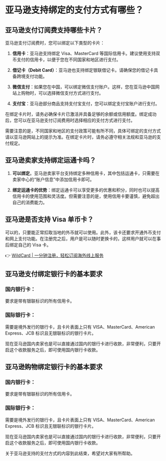 # 亚马逊支持绑定的支付方式有哪些？

## 亚马逊支付订阅费支持哪些卡片？

亚马逊支付订阅费时，您可以绑定以下类型的卡片：

1. **信用卡**：亚马逊支持绑定 Visa、MasterCard 等国际信用卡。建议使用支持双币支付的信用卡，以便于您在不同国家和地区进行支付。

2. **借记卡（Debit Card）**：亚马逊也支持绑定银联借记卡。请确保您的借记卡具备跨境支付功能。

3. **微信支付**：如果您在中国，可以绑定微信支付账户。这样，您在亚马逊中国网站上购物时，可以选择微信支付方式进行支付。

4. **支付宝**：亚马逊部分商品支持支付宝支付，您可以绑定支付宝账户进行支付。

在绑定卡片时，请务必确保卡片已激活并具备足够的余额或信用额度。绑定成功后，您可以在亚马逊支付订阅费用时选择相应的支付方式进行支付。

需要注意的是，不同国家和地区的支付政策可能有所不同，具体可绑定的支付方式请以亚马逊网站上的提示为准。在绑定卡片时，请务必遵守相关法规和亚马逊的支付规定。

## 亚马逊卖家支持绑定运通卡吗？

1. **可以绑定**。亚马逊卖家平台支持绑定多种信用卡，其中包括运通卡，只需要在卖家中心的“账户信息”中添加信用卡即可。

2. **绑定运通卡的优势**：绑定运通卡可以享受更多的优惠和积分，同时也可以提高信用卡的使用范围和灵活度。但需要注意的是，使用信用卡要谨慎，避免超出自己的消费能力。

## 亚马逊是否支持 Visa 单币卡？

可以的，只要能正常扣取当地的外币就可以使用。此外，该卡还要求开通外币支付和网上支付功能。在注册完之后，用户是可以随时更换卡的，这样用户就可以在事后绑定自己的 Visa 卡。

👉 [WildCard | 一分钟注册，轻松订阅海外线上服务](https://bbtdd.com/WildCard)

## 亚马逊支付绑定银行卡的基本要求

### 国内银行卡：
要求是带有银联标识的所有信用卡。

### 国际银行卡：
需要是境外发行的银行卡，且卡片表面上只有 VISA、MasterCard、American Express、JCB 标识且无银联标识的银行卡片。

现在亚马逊国内卖家也是可以直接通过国内的银行卡进行收款，非常便利，只要开启这个收款服务之后，即可使用国内银行卡收款。

## 亚马逊购物绑定银行卡的基本要求

### 国内银行卡：
要求是带有银联标识的所有信用卡。

### 国际银行卡：
需要是境外发行的银行卡，且卡片表面上只有 VISA、MasterCard、American Express、JCB 标识且无银联标识的银行卡片。

现在亚马逊国内卖家也是可以直接通过国内的银行卡进行收款，非常便利，只要开启这个收款服务之后，即可使用国内银行卡收款。

关于亚马逊支持的支付方式的内容到此结束，希望对大家有所帮助。